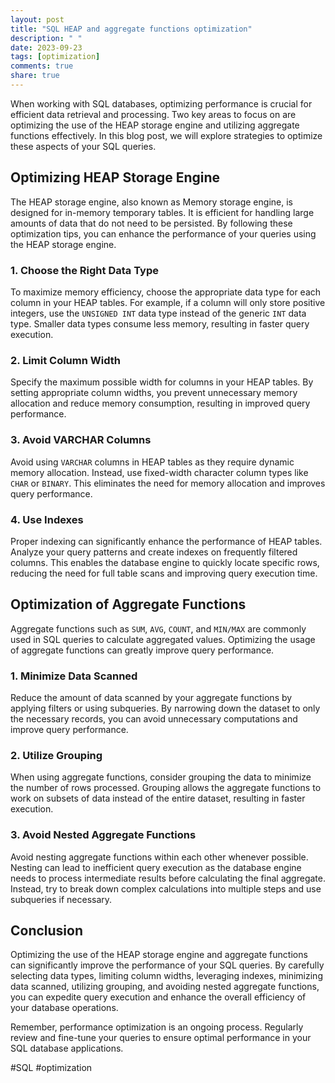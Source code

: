 ```yaml
---
layout: post
title: "SQL HEAP and aggregate functions optimization"
description: " "
date: 2023-09-23
tags: [optimization]
comments: true
share: true
---
```


When working with SQL databases, optimizing performance is crucial for efficient data retrieval and processing. Two key areas to focus on are optimizing the use of the HEAP storage engine and utilizing aggregate functions effectively. In this blog post, we will explore strategies to optimize these aspects of your SQL queries.

## Optimizing HEAP Storage Engine

The HEAP storage engine, also known as Memory storage engine, is designed for in-memory temporary tables. It is efficient for handling large amounts of data that do not need to be persisted. By following these optimization tips, you can enhance the performance of your queries using the HEAP storage engine.

### 1. Choose the Right Data Type

To maximize memory efficiency, choose the appropriate data type for each column in your HEAP tables. For example, if a column will only store positive integers, use the `UNSIGNED INT` data type instead of the generic `INT` data type. Smaller data types consume less memory, resulting in faster query execution.

### 2. Limit Column Width

Specify the maximum possible width for columns in your HEAP tables. By setting appropriate column widths, you prevent unnecessary memory allocation and reduce memory consumption, resulting in improved query performance.

### 3. Avoid VARCHAR Columns

Avoid using `VARCHAR` columns in HEAP tables as they require dynamic memory allocation. Instead, use fixed-width character column types like `CHAR` or `BINARY`. This eliminates the need for memory allocation and improves query performance.

### 4. Use Indexes

Proper indexing can significantly enhance the performance of HEAP tables. Analyze your query patterns and create indexes on frequently filtered columns. This enables the database engine to quickly locate specific rows, reducing the need for full table scans and improving query execution time.

## Optimization of Aggregate Functions

Aggregate functions such as `SUM`, `AVG`, `COUNT`, and `MIN/MAX` are commonly used in SQL queries to calculate aggregated values. Optimizing the usage of aggregate functions can greatly improve query performance.

### 1. Minimize Data Scanned

Reduce the amount of data scanned by your aggregate functions by applying filters or using subqueries. By narrowing down the dataset to only the necessary records, you can avoid unnecessary computations and improve query performance.

### 2. Utilize Grouping

When using aggregate functions, consider grouping the data to minimize the number of rows processed. Grouping allows the aggregate functions to work on subsets of data instead of the entire dataset, resulting in faster execution.

### 3. Avoid Nested Aggregate Functions

Avoid nesting aggregate functions within each other whenever possible. Nesting can lead to inefficient query execution as the database engine needs to process intermediate results before calculating the final aggregate. Instead, try to break down complex calculations into multiple steps and use subqueries if necessary.

## Conclusion

Optimizing the use of the HEAP storage engine and aggregate functions can significantly improve the performance of your SQL queries. By carefully selecting data types, limiting column widths, leveraging indexes, minimizing data scanned, utilizing grouping, and avoiding nested aggregate functions, you can expedite query execution and enhance the overall efficiency of your database operations.

Remember, performance optimization is an ongoing process. Regularly review and fine-tune your queries to ensure optimal performance in your SQL database applications.

#SQL #optimization